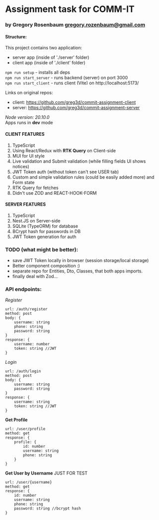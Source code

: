 # Assignment task for COMM-IT
### by Gregory Rosenbaum <gregory.rozenbaum@gmail.com>
#### Structure: ####
This project contains two application:
- server app (inside of './server' folder)
- client app (inside of './client' folder)

`npm run setup` - installs all deps \
`npm run start_server` - runs backend (server) on port 3000 \
`npm run start_client` - runs client (Vite) on http://localhost:5173/

Links on original repos:

- client: <https://github.com/greg3d/commit-assignment-client>
- server: <https://github.com/greg3d/commit-assignment-server>

*Node version: 20.10.0* \
Apps runs in **dev** mode

#### CLIENT FEATURES
1. TypeScript
2. Using React/Redux with **RTK Query** on Client-side
3. MUI for UI style
4. Live validation and Submit validation (while filling fields UI shows notices)
5. JWT Token auth (without token can't see USER tab)
6. Custom and simple validation rules (could be easily added more) and Form state
7. RTK Query for fetches
8. Didn't use ZOD and REACT-HOOK-FORM 

#### SERVER FEATURES
1. TypeScript
2. Nest.JS on Server-side
3. SQLite (TypeORM) for database
4. BCrypt hash for passwords in DB
5. JWT Token generation for auth

### TODO (what might be better): 
- save JWT Token locally in browser (session storage/local storage)
- Better component composition :)
- separate repo for Entities, Dto, Classes, that both apps imports.
- finally deal with Zod...

### API endpoints:

*Register*

    url: /auth/register
    method: post
    body: {
        username: string
        phone: string
        password: string
    }
    response: {
        username: number
        token: string //JWT
    }

*Login*

    url: /auth/login
    method: post
    body: {
        username: string
        password: string
    }
    response: {
        username: string
        token: string //JWT
    }

**Get Profile**

    url: /user/profile
    method: get
    response: { 
        profile: {
            id: number
            username: string
            phone: string
        }
    }

**Get User by Username** JUST FOR TEST 
    
    url: /user/{username}
    method: get
    response: {
        id: number
        username: string
        phone: string
        password: string //bcrypt hash
    }

